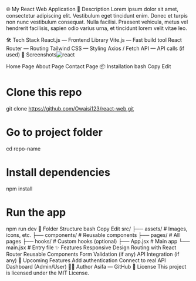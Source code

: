🌐 My React Web Application
🚀 Description
Lorem ipsum dolor sit amet, consectetur adipiscing elit. Vestibulum eget tincidunt enim. Donec et turpis non nunc vestibulum consequat. Nulla facilisi. Praesent vehicula, metus vel hendrerit facilisis, sapien odio varius urna, et tincidunt lorem velit vitae leo.

🛠️ Tech Stack
React.js — Frontend Library
Vite.js — Fast build tool
React Router — Routing
Tailwind CSS — Styling
Axios / Fetch API — API calls (if used)
📸 Screenshots![react](https://github.com/user-attachments/assets/b9fd166f-afba-4817-99db-01fcdf9fae48)

Home Page	About Page	Contact Page
📦 Installation
bash
Copy
Edit
# Clone this repo
git clone https://github.com/Owaisi123/react-web.git

# Go to project folder
cd repo-name

# Install dependencies
npm install

# Run the app
npm run dev
📁 Folder Structure
bash
Copy
Edit
src/
├── assets/        # Images, icons, etc.
├── components/    # Reusable components
├── pages/         # All pages
├── hooks/         # Custom hooks (optional)
├── App.jsx        # Main app
└── main.jsx       # Entry file
✨ Features
Responsive Design
Routing with React Router
Reusable Components
Form Validation (if any)
API Integration (if any)
🚧 Upcoming Features
 Add authentication
 Connect to real API
 Dashboard (Admin/User)
🙋‍♀️ Author
Asifa — GitHub
📄 License
This project is licensed under the MIT License.
